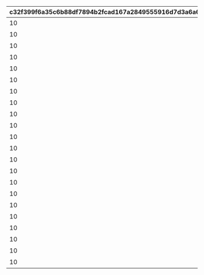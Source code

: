 |c32f399f6a35c6b88df7894b2fcad167a2849555916d7d3a6a6486c73e84f5a1|cbf12626a8e85674f3253d8e0bc805eba3f78fdb5033d98ea1bc7b6055c10a41|c6ba401cc52950f6ec2895c0fb5bc73ef3faaa7e1cee0c434d747479bb8a389a|40c19d937763d77ccc67f1064777b06d83f9d8c72202b070a236f943305cfbd7|46cde6598a77ab14a47e2871b04ebe37dbc3a52faf2832d920282c9ec6c6d2de|544b4acbbad656905b9ec0439564f24dbfdf33af09e69cfc322af88962118622|ea2732e2ea18c3e5b4952b2783ef0eaa2d5239c50776b4ecbdd2755effa5db45|d1a35af6e2b9ccdce85ef5ec5e98b025b04843d41e47b7107be337ade55dfb07|a963a9f8a876420e2892c16679dd7df06473899092e07fe38c00cd68882d0c94|1685c5d865bc1754cbae16a5b10295d9f0649bebceb4577495613b2c3bd05407|69c73257b383d50568ea92d07876fa57e73423e0b7d71b3a12203393cd6cdcba|a1e577d7e815c376acc496d178b7126b24c871224daba72598df2cfd0cda52c0|7dac1d3ec9ae8d3dc18ef8cf95eb1eb2d7f20f2d099e0878fa20260b0eaac932|d6b459a0f32fabbe6d139152f5b88b21cfefb3f44d36c40999dc79fb0b9fc166|338dccea80af286392973d7a3ed800cc27cb80289293bbde2203dc0b903586cc|
| --- | --- | --- | --- | --- | --- | --- | --- | --- | --- | --- | --- | --- | --- | --- |
|10|501010001|4003002|400|400|31001|195|0|200010|45|1|雲海の山脈|4003001|11002012|雲をつらぬく山脈|
|10|501010002|4003004|300|300|31002|-110|0|200020|30|1|密林の大樹|4003003|11005013|深い森の奥に存在する1本の大樹|
|10|501010003|4003006|200|200|31003|-570|0|200030|-190|1|断崖の遺跡|4003005|11007014|断崖絶壁で発見された遺跡|
|10|501010004|4003008|100|100|31004|750|0|200040|-30|1|蒼海の孤塔|4003007|11011017|大海原にそびえる謎の巨塔|
|10|501010005|4003010|100|100|31005|465|0|200050|20|1|毒瘴の闇稜|4003009|11014014|瘴気渦巻く常闇の孤峰|
|10|501010006|4003012|100|100|31006|360|0|200060|90|1|緑竜の骸嶺|4003011|11026014|厳峰に佇む竜の寝床|
|10|501010007|4003014|100|100|31007|130|0|200070|90|1|天上の浮城|4003013|11035014|天空の番人が静かに眠る聖城|
|10|501010008|4003018|100|100|31008|-50|0|200080|120|1|砂瀑の底都|4003017|11047014|砂の大瀑布が落ちゆく果ての都|
|10|501010009|4003020|100|100|31009|-360|0|200090|70|1|紺碧の王砦|4003019|11057014|紺碧の底に君臨する海王の城砦|
|10|501010010|4003022|0|100|31010|0|0|0|0|1|四彩の霊峰|4003021|11062014|四季彩りし霊狐の仙境|
|10|0|4003016|100|100|32001|0|31006|0|0|1|スペシャルダンジョン|4003015|0|期間限定ダンジョンの踏破に挑戦|
|10|0|0|100|100|32002|0|31006|0|0|1|スペシャルダンジョン|0|0|期間限定ダンジョンの踏破に挑戦|
|10|0|0|100|100|32003|0|31006|0|0|1|スペシャルダンジョン|0|0|期間限定ダンジョンの踏破に挑戦|
|10|0|0|100|100|32004|0|31006|0|0|1|スペシャルダンジョン|0|0|期間限定ダンジョンの踏破に挑戦|
|10|0|0|100|100|32005|0|31006|0|0|1|スペシャルダンジョン|0|0|期間限定ダンジョンの踏破に挑戦|
|10|0|0|100|100|32006|0|31006|0|0|1|スペシャルダンジョン|0|0|期間限定ダンジョンの踏破に挑戦|
|10|0|0|100|100|32007|0|31006|0|0|1|スペシャルダンジョン|0|0|期間限定ダンジョンの踏破に挑戦|
|10|0|0|100|100|32008|0|31006|0|0|1|スペシャルダンジョン|0|0|期間限定ダンジョンの踏破に挑戦|
|10|0|0|100|100|32009|0|31006|0|0|1|スペシャルダンジョン|0|0|期間限定ダンジョンの踏破に挑戦|
|10|0|0|100|100|32010|0|31006|0|0|1|スペシャルダンジョン|0|0|期間限定ダンジョンの踏破に挑戦|
|10|0|0|100|100|32011|0|31006|0|0|1|スペシャルダンジョン|0|0|期間限定ダンジョンの踏破に挑戦|
|10|0|0|100|100|32012|0|31006|0|0|1|スペシャルダンジョン|0|0|期間限定ダンジョンの踏破に挑戦|
